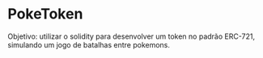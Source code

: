 # PokeToken
Objetivo: utilizar o solidity para desenvolver um token no padrão ERC-721, simulando um jogo de batalhas entre pokemons.
